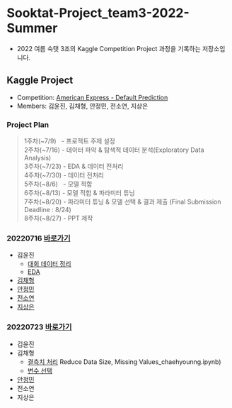 # Sooktat-Project_team3-2022-Summer
- 2022 여름 숙탯 3조의 Kaggle Competition Project 과정을 기록하는 저장소입니다.


## Kaggle Project
- Competition: [American Express - Default Prediction](https://www.kaggle.com/competitions/amex-default-prediction/data)
- Members: 김윤진, 김채형, 안정민, 전소연, 지상은

### Project Plan
> 1주차(~7/9)&nbsp;&nbsp;&nbsp;- 프로젝트 주제 설정  
> 2주차(~7/16) - 데이터 파악 & 탐색적 데이터 분석(Exploratory Data Analysis)  
> 3주차(~7/23) - EDA & 데이터 전처리  
> 4주차(~7/30) - 데이터 전처리  
> 5주차(~8/6)&nbsp;&nbsp;&nbsp;- 모델 적합  
> 6주차(~8/13) - 모델 적합 & 파라미터 튜닝  
> 7주차(~8/20) - 파라미터 튜닝 & 모델 선택 & 결과 제출 (Final Submission Deadline : 8/24)  
> 8주차(~8/27) - PPT 제작

### 20220716  [바로가기](https://github.com/SoYeonJ99/Sooktat-Project_team3-2022-Summer/tree/main/ProjectCode/20220716)
- 김윤진  
  - [대회 데이터 정리](https://github.com/SoYeonJ99/Sooktat-Project_team3-2022-Summer/tree/main/ProjectCode/20220716/데이터파악&EDA(feather파일)_윤진.ipynb)
  - [EDA](https://github.com/SoYeonJ99/Sooktat-Project_team3-2022-Summer/tree/main/ProjectCode/20220716/AMEX_EDA_윤진.ipynb)
- [김채형](https://github.com/SoYeonJ99/Sooktat-Project_team3-2022-Summer/blob/main/ProjectCode/20220716/EDA_chaehyounng.ipynb)
- [안정민](https://github.com/SoYeonJ99/Sooktat-Project_team3-2022-Summer/blob/main/ProjectCode/20220716/0716_ajm_eda_sample.ipynb)
- [전소연](https://github.com/SoYeonJ99/Sooktat-Project_team3-2022-Summer/blob/main/ProjectCode/20220716/EDA1_JSY.ipynb)
- [지상은]()


### 20220723  [바로가기](https://github.com/SoYeonJ99/Sooktat-Project_team3-2022-Summer/tree/main/ProjectCode/20220723)
- 김윤진
- 김채형
  - [결측치 처리](https://github.com/SoYeonJ99/Sooktat-Project_team3-2022-Summer/blob/main/ProjectCode/20220723/2-1) Reduce Data Size, Missing Values_chaehyounng.ipynb)
  - [변수 선택]()
- [안정민](https://github.com/SoYeonJ99/Sooktat-Project_team3-2022-Summer/blob/main/ProjectCode/20220723/0723_ajm_eda.ipynb)
- 전소연
- 지상은
